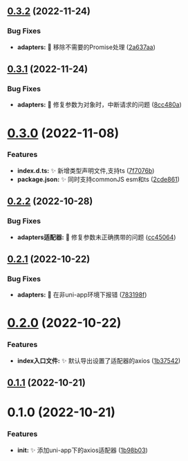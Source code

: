 

## [0.3.2](https://github.com/zxfd/uniapp-axios-adapter/compare/0.3.1...0.3.2) (2022-11-24)


### Bug Fixes

* **adapters:** 🐞 移除不需要的Promise处理 ([2a637aa](https://github.com/zxfd/uniapp-axios-adapter/commit/2a637aa86d4cdce8704227a70d4830e00c1ea631))

## [0.3.1](https://github.com/zxfd/uniapp-axios-adapter/compare/0.3.0...0.3.1) (2022-11-24)


### Bug Fixes

* **adapters:** 🐞 修复参数为对象时，中断请求的问题 ([8cc480a](https://github.com/zxfd/uniapp-axios-adapter/commit/8cc480a33fac61d4df0997de880af632d8de0a72))

# [0.3.0](https://github.com/zxfd/uniapp-axios-adapter/compare/0.2.2...0.3.0) (2022-11-08)


### Features

* **index.d.ts:** ✨ 新增类型声明文件,支持ts ([7f7076b](https://github.com/zxfd/uniapp-axios-adapter/commit/7f7076b8c5ade0227e8f568cc62b3ab5f9e70f63))
* **package.json:** ✨ 同时支持commonJS esm和ts ([2cde861](https://github.com/zxfd/uniapp-axios-adapter/commit/2cde8611b4fcd6efe5b31d4cb100ccf91c5bde01))

## [0.2.2](https://github.com/zxfd/uniapp-axios-adapter/compare/0.2.1...0.2.2) (2022-10-28)


### Bug Fixes

* **adapters适配器:** 🐞 修复参数未正确携带的问题 ([cc45064](https://github.com/zxfd/uniapp-axios-adapter/commit/cc45064ff4c21172694bb679cd0afe7adcbcb335))

## [0.2.1](https://github.com/zxfd/uniapp-axios-adapter/compare/0.2.0...0.2.1) (2022-10-22)


### Bug Fixes

* **adapters:** 🐞 在非uni-app环境下报错 ([783198f](https://github.com/zxfd/uniapp-axios-adapter/commit/783198f86db6d48f2d528fd50b59ab0d3cb16062))

# [0.2.0](https://github.com/zxfd/uniapp-axios-adapter/compare/0.1.0...0.2.0) (2022-10-22)


### Features

* **index入口文件:** ✨ 默认导出设置了适配器的axios ([1b37542](https://github.com/zxfd/uniapp-axios-adapter/commit/1b3754231892a8793ff11f6fc636c098c87b277a))

## [0.1.1](https://github.com/zxfd/uniapp-axios-adapter/compare/0.1.0...0.1.1) (2022-10-21)

# 0.1.0 (2022-10-21)


### Features

* **init:** ✨ 添加uni-app下的axios适配器 ([1b98b03](https://github.com/zxfd/uniapp-axios-adapter/commit/1b98b03b5c0d334213af1f38347aaa04745fa07b))